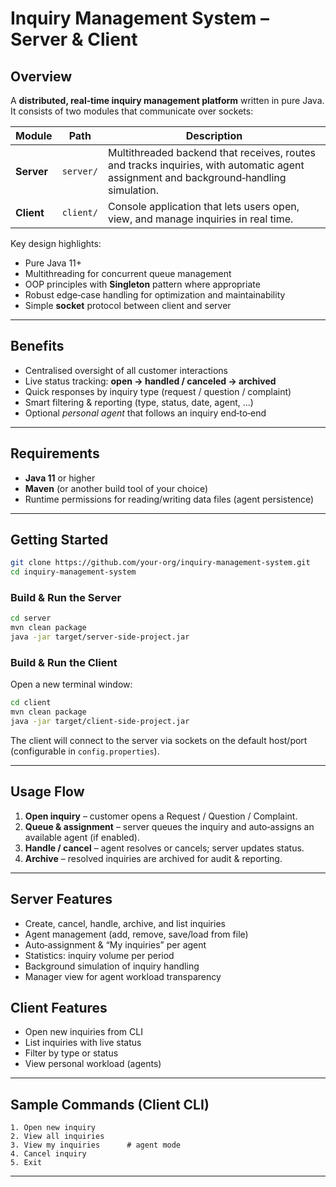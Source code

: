 # Inquiry Management System – Server & Client

## Overview

A **distributed, real‑time inquiry management platform** written in pure Java.  
It consists of two modules that communicate over sockets:

| Module | Path | Description |
|--------|------|-------------|
| **Server** | `server/` | Multithreaded backend that receives, routes and tracks inquiries, with automatic agent assignment and background‑handling simulation. |
| **Client** | `client/` | Console application that lets users open, view, and manage inquiries in real time. |

Key design highlights:

* Pure Java 11+
* Multithreading for concurrent queue management
* OOP principles with **Singleton** pattern where appropriate
* Robust edge‑case handling for optimization and maintainability
* Simple **socket** protocol between client and server

---

## Benefits
* Centralised oversight of all customer interactions  
* Live status tracking: **open → handled / canceled → archived**  
* Quick responses by inquiry type (request / question / complaint)  
* Smart filtering & reporting (type, status, date, agent, …)  
* Optional *personal agent* that follows an inquiry end‑to‑end

---

## Requirements
* **Java 11** or higher
* **Maven** (or another build tool of your choice)
* Runtime permissions for reading/writing data files (agent persistence)

---

## Getting Started

```bash
git clone https://github.com/your‑org/inquiry‑management‑system.git
cd inquiry‑management‑system
```

### Build & Run the Server
```bash
cd server
mvn clean package
java -jar target/server‑side‑project.jar
```

### Build & Run the Client
Open a new terminal window:

```bash
cd client
mvn clean package
java -jar target/client‑side‑project.jar
```

The client will connect to the server via sockets on the default host/port
(configurable in `config.properties`).

---

## Usage Flow

1. **Open inquiry** – customer opens a Request / Question / Complaint.  
2. **Queue & assignment** – server queues the inquiry and auto‑assigns an available agent (if enabled).  
3. **Handle / cancel** – agent resolves or cancels; server updates status.  
4. **Archive** – resolved inquiries are archived for audit & reporting.

---

## Server Features
* Create, cancel, handle, archive, and list inquiries
* Agent management (add, remove, save/load from file)
* Auto‑assignment & “My inquiries” per agent
* Statistics: inquiry volume per period
* Background simulation of inquiry handling
* Manager view for agent workload transparency

## Client Features
* Open new inquiries from CLI
* List inquiries with live status
* Filter by type or status
* View personal workload (agents)

---

## Sample Commands (Client CLI)
```
1. Open new inquiry
2. View all inquiries
3. View my inquiries      # agent mode
4. Cancel inquiry
5. Exit
```

---
